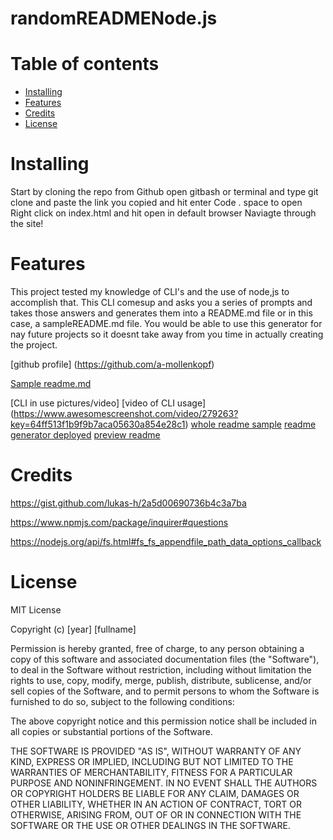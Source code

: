 # randomREADMENode.js
# Table of contents

* [Installing](#Installing)
* [Features](#Features)
* [Credits](#Credits)
* [License](#License)

# Installing 

Start by cloning the repo from Github 
open gitbash or terminal and type git clone and paste the link you copied and hit enter
Code . space to open
Right click on index.html and hit open in default browser
Naviagte through the site!


# Features

This project tested my knowledge of CLI's and the use of node,js to accomplish that. This CLI comesup and asks you a series of prompts and takes those answers and generates them into a README.md file or in this case, a sampleREADME.md file. You would be able to use this generator for nay future projects so it doesnt take away from you time in actually creating the project.


[github profile] (https://github.com/a-mollenkopf)

[Sample readme.md](SampleREADME.md)

[CLI in use pictures/video]
[video of CLI usage] (https://www.awesomescreenshot.com/video/279263?key=64ff513f1b9f9b7aca05630a854e28c1)
[whole readme sample](assets/whole-readme-sample.png)
[readme generator deployed](assets/readme-generator-deployed.png)
[preview readme](assets/preview-readme.png)




# Credits

https://gist.github.com/lukas-h/2a5d00690736b4c3a7ba

https://www.npmjs.com/package/inquirer#questions

https://nodejs.org/api/fs.html#fs_fs_appendfile_path_data_options_callback

# License

MIT License

Copyright (c) [year] [fullname]

Permission is hereby granted, free of charge, to any person obtaining a copy
of this software and associated documentation files (the "Software"), to deal
in the Software without restriction, including without limitation the rights
to use, copy, modify, merge, publish, distribute, sublicense, and/or sell
copies of the Software, and to permit persons to whom the Software is
furnished to do so, subject to the following conditions:

The above copyright notice and this permission notice shall be included in all
copies or substantial portions of the Software.

THE SOFTWARE IS PROVIDED "AS IS", WITHOUT WARRANTY OF ANY KIND, EXPRESS OR
IMPLIED, INCLUDING BUT NOT LIMITED TO THE WARRANTIES OF MERCHANTABILITY,
FITNESS FOR A PARTICULAR PURPOSE AND NONINFRINGEMENT. IN NO EVENT SHALL THE
AUTHORS OR COPYRIGHT HOLDERS BE LIABLE FOR ANY CLAIM, DAMAGES OR OTHER
LIABILITY, WHETHER IN AN ACTION OF CONTRACT, TORT OR OTHERWISE, ARISING FROM,
OUT OF OR IN CONNECTION WITH THE SOFTWARE OR THE USE OR OTHER DEALINGS IN THE
SOFTWARE.
